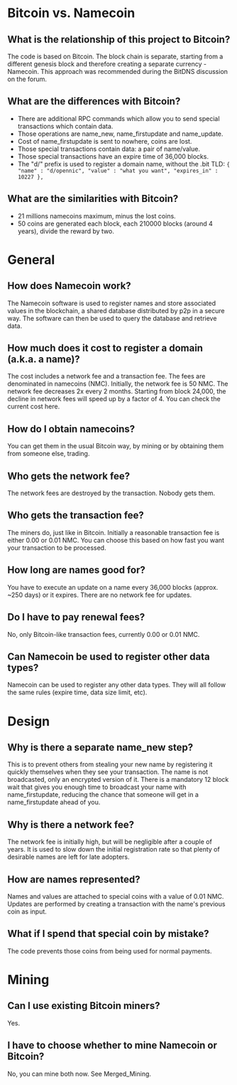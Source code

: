 # Bitcoin vs. Namecoin

## What is the relationship of this project to Bitcoin?
The code is based on Bitcoin. The block chain is separate, starting from a different genesis block and therefore creating a separate currency - Namecoin. This approach was recommended during the BitDNS discussion on the forum.
## What are the differences with Bitcoin?
* There are additional RPC commands which allow you to send special transactions which contain data.
* Those operations are name_new, name_firstupdate and name_update.
* Cost of name_firstupdate is sent to nowhere, coins are lost.
* Those special transactions contain data: a pair of name/value.
* Those special transactions have an expire time of 36,000 blocks.
* The "d/" prefix is used to register a domain name, without the .bit TLD:
`{
    "name" : "d/opennic",
    "value" : "what you want",
    "expires_in" : 10227
},`

## What are the similarities with Bitcoin?
* 21 millions namecoins maximum, minus the lost coins.
* 50 coins are generated each block, each 210000 blocks (around 4 years), divide the reward by two.

# General

## How does Namecoin work?
The Namecoin software is used to register names and store associated values in the blockchain, a shared database distributed by p2p in a secure way. The software can then be used to query the database and retrieve data.
## How much does it cost to register a domain (a.k.a. a name)?
The cost includes a network fee and a transaction fee. The fees are denominated in namecoins (NMC). Initially, the network fee is 50 NMC. The network fee decreases 2x every 2 months. Starting from block 24,000, the decline in network fees will speed up by a factor of 4. You can check the current cost here.
## How do I obtain namecoins?
You can get them in the usual Bitcoin way, by mining or by obtaining them from someone else, trading.
## Who gets the network fee?
The network fees are destroyed by the transaction. Nobody gets them.
## Who gets the transaction fee?
The miners do, just like in Bitcoin. Initially a reasonable transaction fee is either 0.00 or 0.01 NMC. You can choose this based on how fast you want your transaction to be processed.
## How long are names good for?
You have to execute an update on a name every 36,000 blocks (approx. ~250 days) or it expires. There are no network fee for updates.
## Do I have to pay renewal fees?
No, only Bitcoin-like transaction fees, currently 0.00 or 0.01 NMC.
## Can Namecoin be used to register other data types?
Namecoin can be used to register any other data types. They will all follow the same rules (expire time, data size limit, etc).

# Design

## Why is there a separate name_new step?
This is to prevent others from stealing your new name by registering it quickly themselves when they see your transaction. The name is not broadcasted, only an encrypted version of it. There is a mandatory 12 block wait that gives you enough time to broadcast your name with name_firstupdate, reducing the chance that someone will get in a name_firstupdate ahead of you.
## Why is there a network fee?
The network fee is initially high, but will be negligible after a couple of years. It is used to slow down the initial registration rate so that plenty of desirable names are left for late adopters.
## How are names represented?
Names and values are attached to special coins with a value of 0.01 NMC. Updates are performed by creating a transaction with the name's previous coin as input.
## What if I spend that special coin by mistake?
The code prevents those coins from being used for normal payments.

# Mining

## Can I use existing Bitcoin miners?
Yes.
## I have to choose whether to mine Namecoin or Bitcoin?
No, you can mine both now. See Merged_Mining.